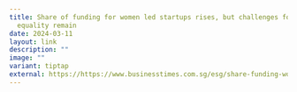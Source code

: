 ```yaml
---
title: Share of funding for women led startups rises, but challenges for
  equality remain
date: 2024-03-11
layout: link
description: ""
image: ""
variant: tiptap
external: https://https://www.businesstimes.com.sg/esg/share-funding-women-led-startups-rises-challenges-equality-remain
---
```


